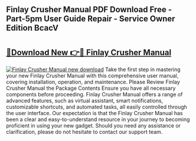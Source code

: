 ## Finlay Crusher Manual PDF Download Free - Part-5pm User Guide Repair - Service Owner Edition BcacV

# <h2><a href="http://bc62342.oget.top/?id=Finlay+Crusher+Manual">🔗Download New 👉🔴 Finlay Crusher Manual</a></h2>

[![Finlay Crusher Manual new download](https://i.imgur.com/5g1atiW.png)](http://bc62342.oget.top/?id=Finlay+Crusher+Manual)
Take the first step in mastering your new Finlay Crusher Manual with this comprehensive user manual, covering installation, operation, and maintenance. Please Review Finlay Crusher Manual the Package Contents Ensure you have all necessary components before proceeding. Finlay Crusher Manual offers a range of advanced features, such as virtual assistant, smart notifications, customizable shortcuts, and automated tasks, all easily controlled through the user interface. Our expectation is that the Finlay Crusher Manual has been a clear and easy-to-understand resource in your journey to becoming proficient in using your new gadget. Should you need any assistance or clarification, please do not hesitate to contact our support team.
